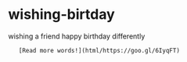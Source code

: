 # wishing-birtday
wishing a friend happy birthday
differently
       
       [Read more words!](html/https://goo.gl/6IyqFT)
